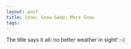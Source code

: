 ```yaml
---
layout: post
title: Snow, Snow &amp; More Snow
tags:
---
```

The title says it all: no better weather in sight! :-(
